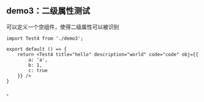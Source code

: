 ## demo3：二级属性测试
可以定义一个空组件，使得二级属性可以被识别
```tsx
import Test4 from './demo3';

export default () => {
    return <Test4 title="hello" description="world" code="code" obj={{
        a: 'a',
        b: 1,
        c: true
    }} />
}
```

<API id='Test4'></API>
<API id='Obj'></API>
<API id='PlayerPropsData'></API>、